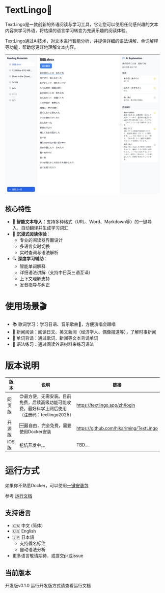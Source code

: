 # TextLingo📕

TextLingo是一款创新的外语阅读与学习工具，它让您可以使用任何感兴趣的文本内容来学习外语，将枯燥的语言学习转变为充满乐趣的阅读体验。


TextLingo通过AI技术，对文本进行智能分析，并提供详细的语法讲解、单词解释等功能，帮助您更好地理解文本内容。

![TextLingo主界面](docs/img/main_page.png)

## 核心特性

- 🎯 **智能文本导入**：支持多种格式（URL、Word、Markdown等）的一键导入，自动翻译并生成学习词汇
- 📖 **沉浸式阅读体验**：
  - 专业的阅读器界面设计
  - 多语言实时切换
  - 实时查词与语法解析
- 🔍 **深度学习辅助**：
  - 智能单词解释
  - 详细语法讲解（支持中日英三语互译）
  - 上下文理解支持
  - 发音指导与纠正

# 使用场景🎬

- 📚 歌词学习：学习日语、音乐歌曲🎵，方便演唱会跟唱
- 📰 新闻阅读：阅读日文、英文新闻（经济学人、偶像报道等），了解时事新闻
- 📝 单词背诵：通过歌词、新闻等文本背诵单词
- 📖 语法练习：通过阅读外语材料来练习语法


# 版本说明

| 版本 | 说明 | 链接 |
|---------|-------------|------|
| 网页版 | 😍最方便，无需安装。目前免费，后续高级功能可能收费，最好科学上网后使用 （注册码：textlingo2025） | https://textlingo.app/zh/login |
| 开源版 | 🆓最自由，完全免费，需要使用Docker安装 | https://github.com/hikariming/TextLingo |
| IOS版 | 挖坑开发中。。 | TBD.... |

# 运行方式

如果你不熟悉Docker，可以使用[一键安装包](docs/HowToRun_cn.md)

参考 [运行文档](docs/HowToRun_cn.md)


## 支持语言
- 🇨🇳 中文 (简体)
- 🇺🇸 English
- 🇯🇵 日本語
  - 支持假名标注
  - 自动语法分析
- 更多语言敬请期待，或提交pr或issue

## 当前版本

开发版v0.1.0
运行开发版方式请查看运行文档